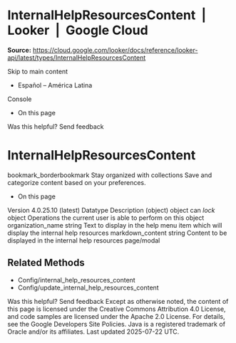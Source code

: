 # InternalHelpResourcesContent  |  Looker  |  Google Cloud

**Source:** https://cloud.google.com/looker/docs/reference/looker-api/latest/types/InternalHelpResourcesContent

Skip to main content 


  * Español – América Latina

Console 
  * On this page




Was this helpful?
Send feedback 
#  InternalHelpResourcesContent
bookmark_borderbookmark Stay organized with collections  Save and categorize content based on your preferences.
  * On this page


Version 4.0.25.10 (latest) 
Datatype
Description
(object)
object 
can
_lock_
object 
Operations the current user is able to perform on this object
organization_name
string 
Text to display in the help menu item which will display the internal help resources
markdown_content
string 
Content to be displayed in the internal help resources page/modal
## Related Methods
  * Config/internal_help_resources_content
  * Config/update_internal_help_resources_content


Was this helpful?
Send feedback 
Except as otherwise noted, the content of this page is licensed under the Creative Commons Attribution 4.0 License, and code samples are licensed under the Apache 2.0 License. For details, see the Google Developers Site Policies. Java is a registered trademark of Oracle and/or its affiliates.
Last updated 2025-07-22 UTC.


